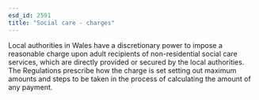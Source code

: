 ```yaml
---
esd_id: 2591
title: "Social care - charges"
---
```


Local authorities in Wales have a discretionary power to impose a reasonable charge upon adult recipients of non-residential social care services, which are directly provided or secured by the local authorities.  The Regulations prescribe how the charge is set setting out maximum amounts and steps to be taken in the process of calculating the amount of any payment.

